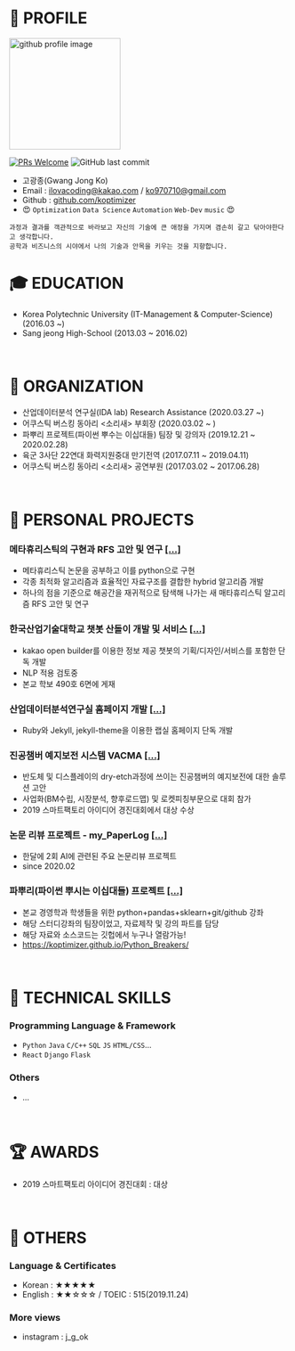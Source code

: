 # 📝 PROFILE
<img alt="github profile image" src="https://avatars1.githubusercontent.com/u/29548128?s=400&u=2e375da7abe40b9e73ffd45cf6d8951dc173f8a5&v=4" width="200">

[![PRs Welcome](https://img.shields.io/badge/PRs-welcome-brightgreen.svg?style=flat-square)](http://makeapullrequest.com)
![GitHub last commit](https://img.shields.io/github/last-commit/koptimizer/My_resume.svg)

* 고광종(Gwang Jong Ko)
* Email : ilovacoding@kakao.com / ko970710@gmail.com
* Github : [github.com/koptimizer](https://github.com/koptimizer)
* 😍 `Optimization` `Data Science` `Automation` `Web-Dev` `music` 😍
```
과정과 결과를 객관적으로 바라보고 자신의 기술에 큰 애정을 가지며 겸손히 갈고 닦아야한다고 생각합니다.
공학과 비즈니스의 시야에서 나의 기술과 안목을 키우는 것을 지향합니다.
```

# 🎓 EDUCATION
- Korea Polytechnic University (IT-Management & Computer-Science) (2016.03 ~)
- Sang jeong High-School (2013.03 ~ 2016.02)

<br>

# 💼 ORGANIZATION
- 산업데이터분석 연구실(IDA lab) Research Assistance (2020.03.27 ~)
- 어쿠스틱 버스킹 동아리 <소리새> 부회장 (2020.03.02 ~ )
- 파뿌리 프로젝트(파이썬 뿌수는 이십대들) 팀장 및 강의자 (2019.12.21 ~ 2020.02.28)
- 육군 3사단 22연대 화력지원중대 만기전역 (2017.07.11 ~ 2019.04.11)
- 어쿠스틱 버스킹 동아리 <소리새> 공연부원 (2017.03.02 ~ 2017.06.28)

<br>

# 📖 PERSONAL PROJECTS
### 메타휴리스틱의 구현과 RFS 고안 및 연구 [[...]](https://github.com/koptimizer/my_Optimization-studio)
- 메타휴리스틱 논문을 공부하고 이를 python으로 구현 
- 각종 최적화 알고리즘과 효율적인 자료구조를 결합한 hybrid 알고리즘 개발
- 하나의 점을 기준으로 해공간을 재귀적으로 탐색해 나가는 새 매타휴리스틱 알고리즘 RFS 고안 및 연구

### 한국산업기술대학교 챗봇 산돌이 개발 및 서비스 [[...]](https://github.com/koptimizer/kakaotalk_chatbot_sandol)
- kakao open builder를 이용한 정보 제공 챗봇의 기획/디자인/서비스를 포함한 단독 개발
- NLP 적용 검토중
- 본교 학보 490호 6면에 게재

### 산업데이터분석연구실 홈페이지 개발 [[...]](https://github.com/koptimizer/IDALab.io)
- Ruby와 Jekyll, jekyll-theme을 이용한 랩실 홈페이지 단독 개발

### 진공챔버 예지보전 시스템 VACMA [[...]](https://github.com/koptimizer/VACMA_KIT_prop)
- 반도체 및 디스플레이의 dry-etch과정에 쓰이는 진공챔버의 예지보전에 대한 솔루션 고안
- 사업화(BM수립, 시장분석, 향후로드맵) 및 로켓피칭부문으로 대회 참가
- 2019 스마트팩토리 아이디어 경진대회에서 대상 수상

### 논문 리뷰 프로젝트 - my_PaperLog [[...]](https://github.com/koptimizer/my_PaperLog)
- 한달에 2회 AI에 관련된 주요 논문리뷰 프로젝트
- since 2020.02

### 파뿌리(파이썬 뿌시는 이십대들) 프로젝트 [[...]](https://github.com/koptimizer/Python_Breakers)
- 본교 경영학과 학생들을 위한 python+pandas+sklearn+git/github 강좌
- 해당 스터디강좌의 팀장이었고, 자료제작 및 강의 파트를 담당
- 해당 자료와 소스코드는 깃헙에서 누구나 열람가능! 
- https://koptimizer.github.io/Python_Breakers/

<br>

# 🎯 TECHNICAL SKILLS
### Programming Language & Framework
- `Python` `Java` `C/C++` `SQL` `JS` `HTML/CSS`...
- `React` `Django` `Flask`

### Others
- ...

<br>

# 🏆 AWARDS
- 2019 스마트팩토리 아이디어 경진대회 : 대상

<br>

# 💬 OTHERS
### Language & Certificates
- Korean : ★★★★★
- English : ★★☆☆☆ / TOEIC : 515(2019.11.24)

### More views
- instagram : j_g_ok
